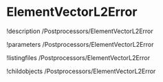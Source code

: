 <!-- MOOSE Documentation Stub: Remove this when content is added. -->

# ElementVectorL2Error
!description /Postprocessors/ElementVectorL2Error

!parameters /Postprocessors/ElementVectorL2Error

!listingfiles /Postprocessors/ElementVectorL2Error

!childobjects /Postprocessors/ElementVectorL2Error
